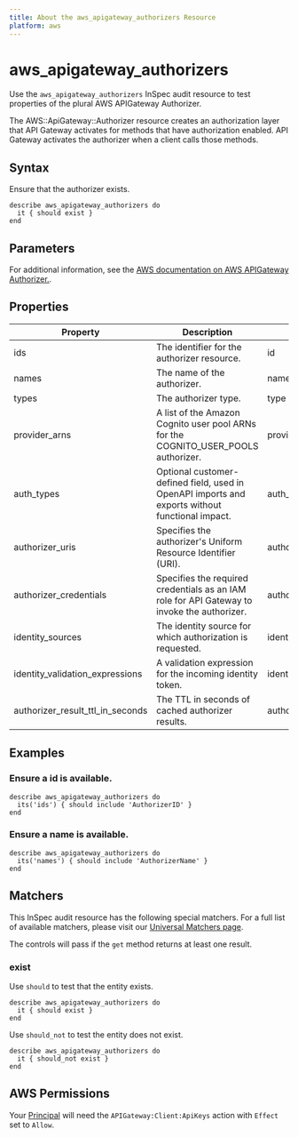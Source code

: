 ```yaml
---
title: About the aws_apigateway_authorizers Resource
platform: aws
---
```


# aws_apigateway_authorizers

Use the `aws_apigateway_authorizers` InSpec audit resource to test properties of the plural AWS APIGateway Authorizer.

The AWS::ApiGateway::Authorizer resource creates an authorization layer that API Gateway activates for methods that have authorization enabled. API Gateway activates the authorizer when a client calls those methods.

## Syntax

Ensure that the authorizer exists.

    describe aws_apigateway_authorizers do
      it { should exist }
    end

## Parameters

For additional information, see the [AWS documentation on AWS APIGateway Authorizer.](https://docs.aws.amazon.com/AWSCloudFormation/latest/UserGuide/aws-resource-apigateway-authorizer.html).

## Properties

| Property | Description | Field | 
| --- | --- | --- |
| ids | The identifier for the authorizer resource. | id |
| names | The name of the authorizer. | name |
| types | The authorizer type. | type |
| provider_arns | A list of the Amazon Cognito user pool ARNs for the COGNITO_USER_POOLS authorizer. | provider_arns |
| auth_types | Optional customer-defined field, used in OpenAPI imports and exports without functional impact. | auth_type |
| authorizer_uris | Specifies the authorizer's Uniform Resource Identifier (URI). | authorizer_uri |
| authorizer_credentials | Specifies the required credentials as an IAM role for API Gateway to invoke the authorizer. | authorizer_credentials |
| identity_sources | The identity source for which authorization is requested. | identity_source |
| identity_validation_expressions | A validation expression for the incoming identity token. | identity_validation_expression |
| authorizer_result_ttl_in_seconds | The TTL in seconds of cached authorizer results. | authorizer_result_ttl_in_seconds |

## Examples

### Ensure a id is available.
    describe aws_apigateway_authorizers do
      its('ids') { should include 'AuthorizerID' }
    end

### Ensure a name is available.
    describe aws_apigateway_authorizers do
      its('names') { should include 'AuthorizerName' }
    end

## Matchers

This InSpec audit resource has the following special matchers. For a full list of available matchers, please visit our [Universal Matchers page](https://www.inspec.io/docs/reference/matchers/).

The controls will pass if the `get` method returns at least one result.

### exist

Use `should` to test that the entity exists.

    describe aws_apigateway_authorizers do
      it { should exist }
    end

Use `should_not` to test the entity does not exist.

    describe aws_apigateway_authorizers do
      it { should_not exist }
    end

## AWS Permissions

Your [Principal](https://docs.aws.amazon.com/IAM/latest/UserGuide/intro-structure.html#intro-structure-principal) will need the `APIGateway:Client:ApiKeys` action with `Effect` set to `Allow`.